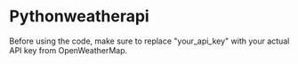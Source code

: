 # Pythonweatherapi

Before using the code, make sure to replace "your_api_key" with your actual API key from OpenWeatherMap.
